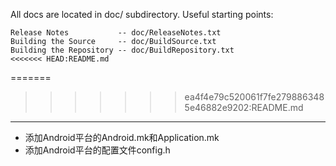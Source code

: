 All docs are located in doc/ subdirectory. Useful starting points:

```
Release Notes           -- doc/ReleaseNotes.txt
Building the Source     -- doc/BuildSource.txt
Building the Repository -- doc/BuildRepository.txt
<<<<<<< HEAD:README.md
```
=======
>>>>>>> ea4f4e79c520061f7fe2798863485e46882e9202:README.md

---

- 添加Android平台的Android.mk和Application.mk
- 添加Android平台的配置文件config.h

